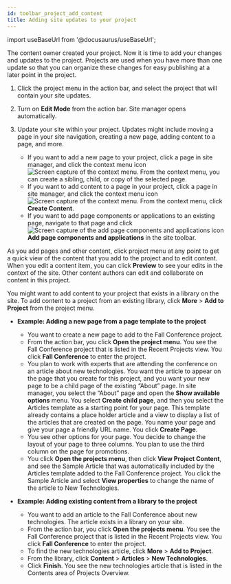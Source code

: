 ```yaml
---
id: toolbar_project_add_content
title: Adding site updates to your project
---
```

import useBaseUrl from '@docusaurus/useBaseUrl';



The content owner created your project. Now it is time to add your changes and updates to the project. Projects are used when you have more than one update so that you can organize these changes for easy publishing at a later point in the project.

1.  Click the project menu in the action bar, and select the project that will contain your site updates.

2.  Turn on **Edit Mode** from the action bar. Site manager opens automatically.

3.  Update your site within your project. Updates might include moving a page in your site navigation, creating a new page, adding content to a page, and more.

    -   If you want to add a new page to your project, click a page in site manager, and click the context menu icon ![Screen capture of the context menu](../images/toolbar_context_menu.jpg). From the context menu, you can create a sibling, child, or copy of the selected page.
    -   If you want to add content to a page in your project, click a page in site manager, and click the context menu icon ![Screen capture of the context menu](../images/toolbar_context_menu.jpg). From the context menu, click **Create Content**.
    -   If you want to add page components or applications to an existing page, navigate to that page and click ![Screen capture of the add page components and applications icon](../images/toolbar_sm_add_app_comp_icon.JPG) **Add page components and applications** in the site toolbar.

As you add pages and other content, click project menu at any point to get a quick view of the content that you add to the project and to edit content. When you edit a content item, you can click **Preview** to see your edits in the context of the site. Other content authors can edit and collaborate on content in this project.

You might want to add content to your project that exists in a library on the site. To add content to a project from an existing library, click **More** \> **Add to Project** from the project menu.

-   **Example: Adding a new page from a page template to the project**

    -   You want to create a new page to add to the Fall Conference project.
    -   From the action bar, you click **Open the project menu**. You see the Fall Conference project that is listed in the Recent Projects view. You click **Fall Conference** to enter the project.
    -   You plan to work with experts that are attending the conference on an article about new technologies. You want the article to appear on the page that you create for this project, and you want your new page to be a child page of the existing “About” page. In site manager, you select the “About” page and open the **Show available options** menu. You select **Create child page**, and then you select the Articles template as a starting point for your page. This template already contains a place holder article and a view to display a list of the articles that are created on the page. You name your page and give your page a friendly URL name. You click **Create Page**.
    -   You see other options for your page. You decide to change the layout of your page to three columns. You plan to use the third column on the page for promotions.
    -   You click **Open the projects menu**, then click **View Project Content**, and see the Sample Article that was automatically included by the Articles template added to the Fall Conference project. You click the Sample Article and select **View properties** to change the name of the article to New Technologies.

-   **Example: Adding existing content from a library to the project**

    -   You want to add an article to the Fall Conference about new technologies. The article exists in a library on your site.
    -   From the action bar, you click **Open the projects menu**. You see the Fall Conference project that is listed in the Recent Projects view. You click **Fall Conference** to enter the project.
    -   To find the new technologies article, click **More** \> **Add to Project**.
    -   From the library, click **Content** \> **Articles** \> **New Technologies**.
    -   Click **Finish**. You see the new technologies article that is listed in the Contents area of Projects Overview.

